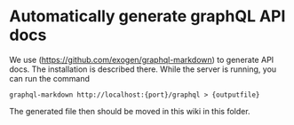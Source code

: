 # Automatically generate graphQL API docs

We use (https://github.com/exogen/graphql-markdown) to generate API docs.
The installation is described there.
While the server is running, you can run the command
```
graphql-markdown http://localhost:{port}/graphql > {outputfile}
```

The generated file then should be moved in this wiki in this folder.
